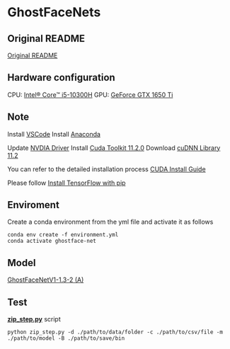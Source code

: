 # GhostFaceNets

## Original README
[Original README](https://github.com/HamadYA/GhostFaceNets#readme)

## Hardware configuration
CPU: [Intel® Core™ i5-10300H](https://www.intel.vn/content/www/vn/vi/products/sku/201839/intel-core-i510300h-processor-8m-cache-up-to-4-50-ghz/specifications.html)
GPU: [GeForce GTX 1650 Ti](https://www.nvidia.com/vi-vn/geforce/gaming-laptops/compare-16-series/)

## Note
Install [VSCode](https://code.visualstudio.com/)
Install [Anaconda](https://www.anaconda.com/download)

Update [NVDIA Driver](https://www.nvidia.com/download/index.aspx)
Install [Cuda Toolkit 11.2.0](https://developer.nvidia.com/cuda-toolkit-archive)
Download [cuDNN Library 11.2](https://developer.nvidia.com/cudnn)

You can refer to the detailed installation process [CUDA Install Guide](https://github.com/sithu31296/CUDA-Install-Guide#readme)

Please follow [Install TensorFlow with pip](https://www.tensorflow.org/install/pip#windows-native)

## Enviroment
Create a conda environment from the yml file and activate it as follows
```
conda env create -f environment.yml
conda activate ghostface-net
```

## Model
[GhostFaceNetV1-1.3-2 (A)](https://github.com/HamadYA/GhostFaceNets/releases/download/v1.5/GN_W1.3_S2_ArcFace_epoch48.h5)

## Test
**[zip_step.py](zip_step.py)** script
```
python zip_step.py -d ./path/to/data/folder -c ./path/to/csv/file -m ./path/to/model -B ./path/to/save/bin
```